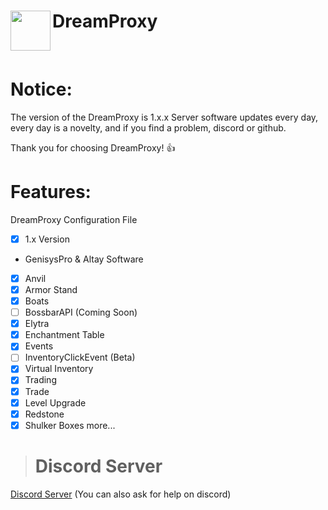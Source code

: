 <h1>DreamProxy<img src="https://image.ibb.co/jVx2jd/qwe.png" height="64" width="64" align="left"></img></h1>
<br />

# Notice:
The version of the DreamProxy is 1.x.x
Server software updates every day, every day is a novelty, and if you find a problem, discord or github.

Thank you for choosing DreamProxy! :+1:
# Features:
  DreamProxy Configuration File
- [x] 1.x Version
 * GenisysPro & Altay Software
- [x] Anvil
- [x] Armor Stand
- [x] Boats
- [ ] BossbarAPI (Coming Soon)
- [x] Elytra
- [x] Enchantment Table
- [x] Events 
- [ ] InventoryClickEvent (Beta)
- [x] Virtual Inventory
- [x] Trading 
- [x] Trade
- [x] Level Upgrade
- [x] Redstone
- [x] Shulker Boxes
more...
> # Discord Server
[Discord Server](https://discord.gg/QwSpdr)
(You can also ask for help on discord)

